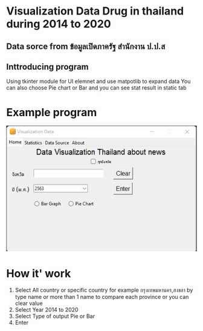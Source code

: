 # Visualization Data Drug in thailand during 2014 to 2020 
## Data sorce from ข้อมูลเปิดภาครัฐ สำนักงาน ป.ป.ส

## Inttroducing program 
Using tkinter module for UI elemnet and use matpotlib to expand data
You can also choose Pie chart or Bar and you can see stat result in static tab

# Example program
!['Home'](docs/image/home1.png)

# How it' work
1. Select All country or specific country for example กรุงเทพมหานคร,สงขลา by type name or more than 1 name to compare each province or you can clear value
2. Select Year 2014 to 2020 
3. Select Type of output Pie or Bar
4. Enter 
